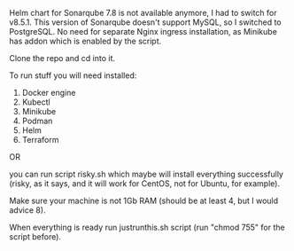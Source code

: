 Helm chart for Sonarqube 7.8 is not available anymore, I had to switch for v8.5.1.
This version of Sonarqube doesn't support MySQL, so I switched to PostgreSQL.
No need for separate Nginx ingress installation, as Minikube has addon which is enabled by the script.

Clone the repo and cd into it.

To run stuff you will need installed:

1. Docker engine
2. Kubectl
3. Minikube
4. Podman
5. Helm
6. Terraform

OR

you can run script risky.sh which maybe will install everything successfully (risky, as it says, and it will work for CentOS, not for Ubuntu, for example).


Make sure your machine is not 1Gb RAM (should be at least 4, but I would advice 8).

When everything is ready run justrunthis.sh script (run "chmod 755" for the script before).

